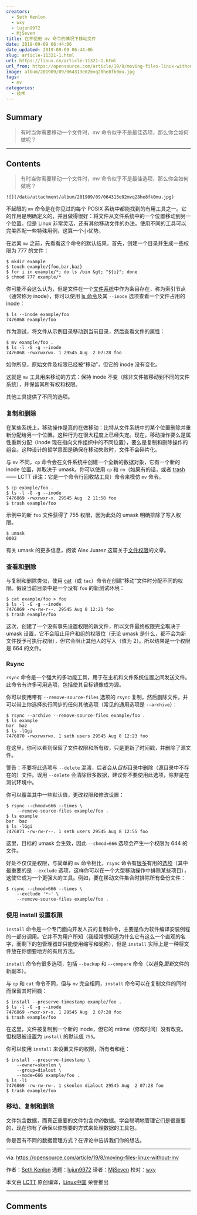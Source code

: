 ```yaml
---
creators:
  - Seth Kenlon
  - wxy
  - lujun9972
  - MjSeven
title: 在不使用 mv 命令的情况下移动文件
date: 2019-09-09 06:44:06
date_updated: 2019-09-09 06:44:06
slug: article-11321-1.html
url: https://linux.cn/article-11321-1.html
url_from: https://opensource.com/article/19/8/moving-files-linux-without-mv
image: album/201909/09/064313e02mvq28he8fk0mu.jpg
tags:
  - mv
categories:
  - 技术
---
```


## Summary

> 有时当你需要移动一个文件时，mv 命令似乎不是最佳选项，那么你会如何做呢？

***

<!-- more -->

## Contents

> 
> 有时当你需要移动一个文件时，mv 命令似乎不是最佳选项，那么你会如何做呢？
> 
> 
> 

`![](/data/attachment/album/201909/09/064313e02mvq28he8fk0mu.jpg)`

不起眼的 `mv` 命令是在你见过的每个 POSIX 系统中都能找到的有用工具之一。它的作用是明确定义的，并且做得很好：将文件从文件系统中的一个位置移动到另一个位置。但是 Linux 非常灵活，还有其他移动文件的办法。使用不同的工具可以完美匹配一些特殊用例，这算一个小优势。

在远离 `mv` 之前，先看看这个命令的默认结果。首先，创建一个目录并生成一些权限为 777 的文件：

```shell
$ mkdir example
$ touch example/{foo,bar,baz}
$ for i in example/*; do ls /bin &gt; "${i}"; done
$ chmod 777 example/*
```

你可能不会这么认为，但是文件在一个[文件系统](https://opensource.com/article/18/11/partition-format-drive-linux#what-is-a-filesystem)中作为条目存在，称为索引节点（通常称为 inode），你可以使用 [ls 命令](https://opensource.com/article/19/7/master-ls-command)及其 `--inode` 选项查看一个文件占用的 inode：

```shell
$ ls --inode example/foo
7476868 example/foo
```

作为测试，将文件从示例目录移动到当前目录，然后查看文件的属性：

```shell
$ mv example/foo .
$ ls -l -G -g --inode
7476868 -rwxrwxrwx. 1 29545 Aug  2 07:28 foo
```

如你所见，原始文件及权限已经被“移动”，但它的 inode 没有变化。

这就是 `mv` 工具用来移动的方式：保持 inode 不变（除非文件被移动到不同的文件系统），并保留其所有权和权限。

其他工具提供了不同的选项。

### 复制和删除

在某些系统上，移动操作是真的在做移动：比特从文件系统中的某个位置删除并重新分配给另一个位置。这种行为在很大程度上已经失宠。现在，移动操作要么是属性重新分配（inode 现在指向文件组织中的不同位置），要么是复制和删除操作的组合。这种设计的哲学意图是确保在移动失败时，文件不会碎片化。

与 `mv` 不同，`cp` 命令会在文件系统中创建一个全新的数据对象，它有一个新的 inode 位置，并取决于 umask。你可以使用 `cp` 和 `rm`（如果有的话，或者 [trash](https://gitlab.com/trashy) —— LCTT 译注：它是一个命令行回收站工具）命令来模仿 `mv` 命令。

```shell
$ cp example/foo .
$ ls -l -G -g --inode
7476869 -rwxrwxr-x. 29545 Aug  2 11:58 foo
$ trash example/foo
```

示例中的新 `foo` 文件获得了 755 权限，因为此处的 umask 明确排除了写入权限。

```shell
$ umask
0002
```

有关 umask 的更多信息，阅读 Alex Juarez 这篇关于[文件权限](https://opensource.com/article/19/8/linux-permissions-101#umask)的文章。

### 查看和删除

与复制和删除类似，使用 [cat](https://opensource.com/article/19/2/getting-started-cat-command)（或 `tac`）命令在创建“移动”文件时分配不同的权限。假设当前目录中是一个没有 `foo` 的新测试环境：

```shell
$ cat example/foo > foo
$ ls -l -G -g --inode
7476869 -rw-rw-r--. 29545 Aug 8 12:21 foo
$ trash example/foo
```

这次，创建了一个没有事先设置权限的新文件，所以文件最终权限完全取决于 umask 设置，它不会阻止用户和组的权限位（无论 umask 是什么，都不会为新文件授予可执行权限），但它会阻止其他人的写入（值为 2）。所以结果是一个权限是 664 的文件。

### Rsync

`rsync` 命令是一个强大的多功能工具，用于在主机和文件系统位置之间发送文件。此命令有许多可用选项，包括使其目标镜像成为源。

你可以使用带有 `--remove-source-files` 选项的 `rsync` 复制，然后删除文件，并可以带上你选择执行同步的任何其他选项（常见的通用选项是 `--archive`）：

```shell
$ rsync --archive --remove-source-files example/foo .
$ ls example
bar  baz
$ ls -lGgi
7476870 -rwxrwxrwx. 1 seth users 29545 Aug 8 12:23 foo
```

在这里，你可以看到保留了文件权限和所有权，只是更新了时间戳，并删除了源文件。

警告：不要将此选项与 `--delete` 混淆，后者会从*目标*目录中删除（源目录中不存在的）文件。误用 `--delete` 会清除很多数据，建议你不要使用此选项，除非是在测试环境中。

你可以覆盖其中一些默认值，更改权限和修改设置：

```shell
$ rsync --chmod=666 --times \
    --remove-source-files example/foo .
$ ls example
bar  baz
$ ls -lGgi
7476871 -rw-rw-r--. 1 seth users 29545 Aug 8 12:55 foo
```

这里，目标的 umask 会生效，因此 `--chmod=666` 选项会产生一个权限为 644 的文件。

好处不仅仅是权限，与简单的 `mv` 命令相比，`rsync` 命令有[很多](https://opensource.com/article/19/5/advanced-rsync)有用的[选项](https://opensource.com/article/17/1/rsync-backup-linux)（其中最重要的是 `--exclude` 选项，这样你可以在一个大型移动操作中排除某些项目），这使它成为一个更强大的工具。例如，要在移动文件集合时排除所有备份文件：

```shell
$ rsync --chmod=666 --times \
    --exclude '*~' \
    --remove-source-files example/foo .
```

### 使用 install 设置权限

`install` 命令是一个专门面向开发人员的复制命令，主要是作为软件编译安装例程的一部分调用。它并不为用户所知（我经常想知道为什么它有这么一个直观的名字，而剩下的包管理器却只能使用缩写和昵称），但是 `install` 实际上是一种将文件放在你想要地方的有用方法。

`install` 命令有很多选项，包括 `--backup` 和 `--compare` 命令（以避免*更新*文件的新副本）。

与 `cp` 和 `cat` 命令不同，但与 `mv` 完全相同，`install` 命令可以在复制文件的同时而保留其时间戳：

```shell
$ install --preserve-timestamp example/foo .
$ ls -l -G -g --inode
7476869 -rwxr-xr-x. 1 29545 Aug  2 07:28 foo
$ trash example/foo
```

在这里，文件被复制到一个新的 inode，但它的 mtime（修改时间）没有改变。但权限被设置为 `install` 的默认值 `755`。

你可以使用 `install` 来设置文件的权限，所有者和组：

```shell
$ install --preserve-timestamp \
    --owner=skenlon \
    --group=dialout \
    --mode=666 example/foo .
$ ls -li
7476869 -rw-rw-rw-. 1 skenlon dialout 29545 Aug  2 07:28 foo
$ trash example/foo
```

### 移动、复制和删除

文件包含数据，而真正重要的文件包含*你的*数据。学会聪明地管理它们是很重要的，现在你有了确保以你想要的方式来处理数据的工具包。

你是否有不同的数据管理方式？在评论中告诉我们你的想法。

---

via: <https://opensource.com/article/19/8/moving-files-linux-without-mv>

作者：[Seth Kenlon](https://opensource.com/users/sethhttps://opensource.com/users/seth) 选题：[lujun9972](https://github.com/lujun9972) 译者：[MjSeven](https://github.com/MjSeven) 校对：[wxy](https://github.com/wxy)

本文由 [LCTT](https://github.com/LCTT/TranslateProject) 原创编译，[Linux中国](https://linux.cn/) 荣誉推出

***

## Comments
